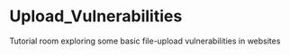 # Upload_Vulnerabilities
Tutorial room exploring some basic file-upload vulnerabilities in websites
